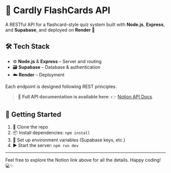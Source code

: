# 🧠 Cardly FlashCards API

A RESTful API for a flashcard-style quiz system built with **Node.js**, **Express**, and **Supabase**, and deployed on **Render** 🚀

## 🛠 Tech Stack

- ⚙️ **Node.js** & **Express** – Server and routing
- 🗃️ **Supabase** – Database & authentication
- ☁️ **Render** – Deployment

Each endpoint is designed following REST principles.

> 📄 **Full API documentation is available here**:
> 👉 [Notion API Docs](https://www.notion.so/API-CARDLY-1dc7889bdc60803aadace3d3fb788aea).

## 🧰 Getting Started

1. 🔄 Clone the repo
2. 📦 Install dependencies: `npm install`
3. 🔐 Set up environment variables (Supabase keys, etc.)
4. ▶️ Start the server: `npm run dev`

---

Feel free to explore the Notion link above for all the details. Happy coding! 💻✨
